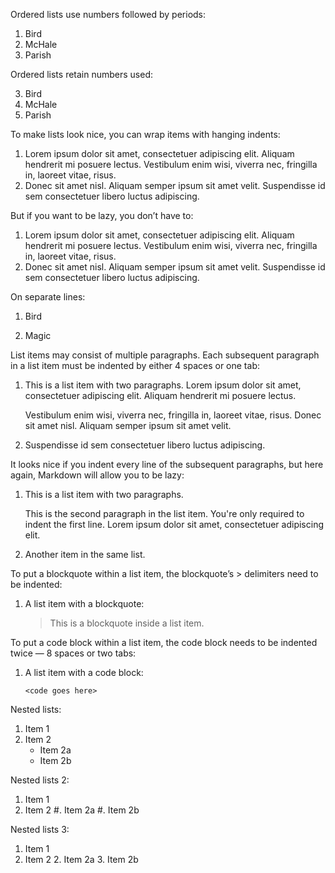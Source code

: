 ﻿Ordered lists use numbers followed by periods:

1.  Bird
2.  McHale
3.  Parish

Ordered lists retain numbers used:

3.  Bird
2.  McHale
1.  Parish

To make lists look nice, you can wrap items with hanging indents:

1.  Lorem ipsum dolor sit amet, consectetuer adipiscing elit.
    Aliquam hendrerit mi posuere lectus. Vestibulum enim wisi,
    viverra nec, fringilla in, laoreet vitae, risus.
2.  Donec sit amet nisl. Aliquam semper ipsum sit amet velit.
    Suspendisse id sem consectetuer libero luctus adipiscing.

But if you want to be lazy, you don’t have to:

1.  Lorem ipsum dolor sit amet, consectetuer adipiscing elit.
Aliquam hendrerit mi posuere lectus. Vestibulum enim wisi,
viverra nec, fringilla in, laoreet vitae, risus.
2.  Donec sit amet nisl. Aliquam semper ipsum sit amet velit.
Suspendisse id sem consectetuer libero luctus adipiscing.

On separate lines:

1.  Bird

2.  Magic

List items may consist of multiple paragraphs. Each subsequent paragraph in a list item must be indented by either 4 spaces or one tab:

1.  This is a list item with two paragraphs. Lorem ipsum dolor
    sit amet, consectetuer adipiscing elit. Aliquam hendrerit
    mi posuere lectus.

    Vestibulum enim wisi, viverra nec, fringilla in, laoreet
    vitae, risus. Donec sit amet nisl. Aliquam semper ipsum
    sit amet velit.

2.  Suspendisse id sem consectetuer libero luctus adipiscing.

It looks nice if you indent every line of the subsequent paragraphs, but here again, Markdown will allow you to be lazy:

1.  This is a list item with two paragraphs.

    This is the second paragraph in the list item. You're
only required to indent the first line. Lorem ipsum dolor
sit amet, consectetuer adipiscing elit.

2.  Another item in the same list.

To put a blockquote within a list item, the blockquote’s > delimiters need to be indented:

1.  A list item with a blockquote:

    > This is a blockquote
    > inside a list item.

To put a code block within a list item, the code block needs to be indented twice — 8 spaces or two tabs:

1.  A list item with a code block:

        <code goes here>

Nested lists:

1. Item 1
2. Item 2
	+ Item 2a
	+ Item 2b

Nested lists 2:

1. Item 1
2. Item 2
	#. Item 2a
	#. Item 2b

Nested lists 3:

1. Item 1
2. Item 2
	2. Item 2a
	3. Item 2b
